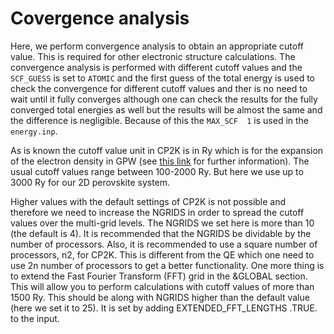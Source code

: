 # Covergence analysis 

Here, we perform convergence analysis to obtain an appropriate cutoff value. This is required for other electronic structure calculations. 
The convergence analysis is performed with different cutoff values and the `SCF_GUESS` is set to `ATOMIC` and the first guess of the total energy is used to check the
convergence for different cutoff values and ther is no need to wait until it fully converges although one can check the results for the fully converged total energies as well 
but the results will be almost the same and the difference is negligible. Because of this the `MAX_SCF  1` is used in the `energy.inp`.

As is known the cutoff value unit in CP2K is in Ry which is for the expansion of the electron density in GPW (see [this link](https://groups.google.com/g/cp2k/c/x3fadRBYOXU) for further information). The usual cutoff values range between 100-2000 Ry. But here we use up to 3000 Ry for our 2D perovskite system. 

Higher values with the default settings of CP2K is not possible and therefore we need to increase the NGRIDS in order to spread the cutoff values over the multi-grid levels. The NGRIDS we set here is more than 10 (the default is 4). It is recommended that the NGRIDS be dividable by the number of processors. Also, it is recommended to use a square number of processors, n2, for CP2K. This is different from the QE which one need to use 2n number of processors to get a better functionality. One more thing is to extend the Fast Fourier Transform (FFT) grid in the &GLOBAL section. This will allow you to perform calculations with cutoff values of more than 1500 Ry. This should be along with NGRIDS higher than the default value (here we set it to 25). It is set by adding EXTENDED_FFT_LENGTHS .TRUE. to the input.
